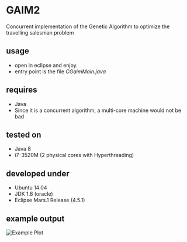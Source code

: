 # GAIM2
Concurrent implementation of the Genetic Algorithm to optimize the travelling salesman problem

## usage
* open in eclipse and enjoy.
* entry point is the file _CGaimMain.java_

## requires
* Java
* Since it is a concurrent algorithm, a multi-core machine would not be bad

## tested on
* Java 8
* i7-3520M (2 physical cores with Hyperthreading)

## developed under
* Ubuntu 14.04
* JDK 1.8 (oracle)
* Eclipse Mars.1 Release (4.5.1)

## example output
![Example Plot](/plot.jpg?raw=true "Example Plot")
